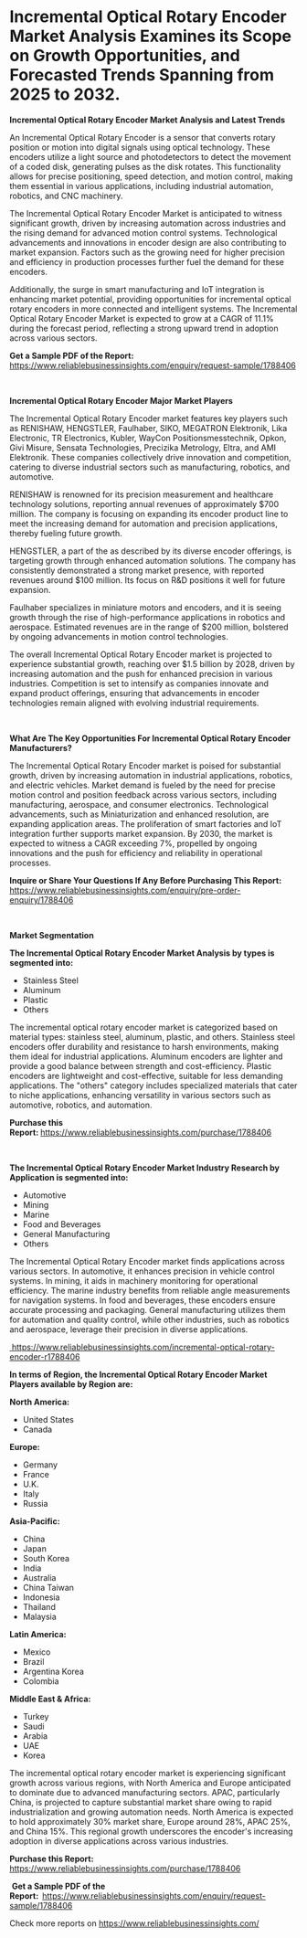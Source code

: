 <p><h1>Incremental Optical Rotary Encoder Market Analysis Examines its Scope on Growth Opportunities, and Forecasted Trends Spanning from 2025 to 2032.</h1></p><p><strong>Incremental Optical Rotary Encoder Market Analysis and Latest Trends</strong></p>
<p><p>An Incremental Optical Rotary Encoder is a sensor that converts rotary position or motion into digital signals using optical technology. These encoders utilize a light source and photodetectors to detect the movement of a coded disk, generating pulses as the disk rotates. This functionality allows for precise positioning, speed detection, and motion control, making them essential in various applications, including industrial automation, robotics, and CNC machinery.</p><p>The Incremental Optical Rotary Encoder Market is anticipated to witness significant growth, driven by increasing automation across industries and the rising demand for advanced motion control systems. Technological advancements and innovations in encoder design are also contributing to market expansion. Factors such as the growing need for higher precision and efficiency in production processes further fuel the demand for these encoders.</p><p>Additionally, the surge in smart manufacturing and IoT integration is enhancing market potential, providing opportunities for incremental optical rotary encoders in more connected and intelligent systems. The Incremental Optical Rotary Encoder Market is expected to grow at a CAGR of 11.1% during the forecast period, reflecting a strong upward trend in adoption across various sectors.</p></p>
<p><strong>Get a Sample PDF of the Report:&nbsp;</strong> <a href="https://www.reliablebusinessinsights.com/enquiry/request-sample/1788406?utm_campaign=1996&utm_medium=2&utm_source=Github&utm_content=ia&utm_term=11022025&utm_id=incremental-optical-rotary-encoder">https://www.reliablebusinessinsights.com/enquiry/request-sample/1788406</a></p>
<p>&nbsp;</p>
<p><strong>Incremental Optical Rotary Encoder Major Market Players</strong></p>
<p><p>The Incremental Optical Rotary Encoder market features key players such as RENISHAW, HENGSTLER, Faulhaber, SIKO, MEGATRON Elektronik, Lika Electronic, TR Electronics, Kubler, WayCon Positionsmesstechnik, Opkon, Givi Misure, Sensata Technologies, Precizika Metrology, Eltra, and AMI Elektronik. These companies collectively drive innovation and competition, catering to diverse industrial sectors such as manufacturing, robotics, and automotive.</p><p>RENISHAW is renowned for its precision measurement and healthcare technology solutions, reporting annual revenues of approximately $700 million. The company is focusing on expanding its encoder product line to meet the increasing demand for automation and precision applications, thereby fueling future growth.</p><p>HENGSTLER, a part of the as described by its diverse encoder offerings, is targeting growth through enhanced automation solutions. The company has consistently demonstrated a strong market presence, with reported revenues around $100 million. Its focus on R&D positions it well for future expansion.</p><p>Faulhaber specializes in miniature motors and encoders, and it is seeing growth through the rise of high-performance applications in robotics and aerospace. Estimated revenues are in the range of $200 million, bolstered by ongoing advancements in motion control technologies.</p><p>The overall Incremental Optical Rotary Encoder market is projected to experience substantial growth, reaching over $1.5 billion by 2028, driven by increasing automation and the push for enhanced precision in various industries. Competition is set to intensify as companies innovate and expand product offerings, ensuring that advancements in encoder technologies remain aligned with evolving industrial requirements.</p></p>
<p>&nbsp;</p>
<p><strong>What Are The Key Opportunities For Incremental Optical Rotary Encoder Manufacturers?</strong></p>
<p><p>The Incremental Optical Rotary Encoder market is poised for substantial growth, driven by increasing automation in industrial applications, robotics, and electric vehicles. Market demand is fueled by the need for precise motion control and position feedback across various sectors, including manufacturing, aerospace, and consumer electronics. Technological advancements, such as Miniaturization and enhanced resolution, are expanding application areas. The proliferation of smart factories and IoT integration further supports market expansion. By 2030, the market is expected to witness a CAGR exceeding 7%, propelled by ongoing innovations and the push for efficiency and reliability in operational processes.</p></p>
<p><strong>Inquire or Share Your Questions If Any Before Purchasing This Report:</strong> <a href="https://www.reliablebusinessinsights.com/enquiry/pre-order-enquiry/1788406?utm_campaign=1996&utm_medium=2&utm_source=Github&utm_content=ia&utm_term=11022025&utm_id=incremental-optical-rotary-encoder">https://www.reliablebusinessinsights.com/enquiry/pre-order-enquiry/1788406</a></p>
<p>&nbsp;</p>
<p><strong>Market Segmentation</strong></p>
<p><strong>The Incremental Optical Rotary Encoder Market Analysis by types is segmented into:</strong></p>
<p><ul><li>Stainless Steel</li><li>Aluminum</li><li>Plastic</li><li>Others</li></ul></p>
<p><p>The incremental optical rotary encoder market is categorized based on material types: stainless steel, aluminum, plastic, and others. Stainless steel encoders offer durability and resistance to harsh environments, making them ideal for industrial applications. Aluminum encoders are lighter and provide a good balance between strength and cost-efficiency. Plastic encoders are lightweight and cost-effective, suitable for less demanding applications. The "others" category includes specialized materials that cater to niche applications, enhancing versatility in various sectors such as automotive, robotics, and automation.</p></p>
<p><strong>Purchase this Report:&nbsp;</strong><a href="https://www.reliablebusinessinsights.com/purchase/1788406?utm_campaign=1996&utm_medium=2&utm_source=Github&utm_content=ia&utm_term=11022025&utm_id=incremental-optical-rotary-encoder">https://www.reliablebusinessinsights.com/purchase/1788406</a></p>
<p>&nbsp;</p>
<p><strong>The Incremental Optical Rotary Encoder Market Industry Research by Application is segmented into:</strong></p>
<p><ul><li>Automotive</li><li>Mining</li><li>Marine</li><li>Food and Beverages</li><li>General Manufacturing</li><li>Others</li></ul></p>
<p><p>The Incremental Optical Rotary Encoder market finds applications across various sectors. In automotive, it enhances precision in vehicle control systems. In mining, it aids in machinery monitoring for operational efficiency. The marine industry benefits from reliable angle measurements for navigation systems. In food and beverages, these encoders ensure accurate processing and packaging. General manufacturing utilizes them for automation and quality control, while other industries, such as robotics and aerospace, leverage their precision in diverse applications.</p></p>
<p><a href="https://www.reliablebusinessinsights.com/incremental-optical-rotary-encoder-r1788406?utm_campaign=1996&utm_medium=2&utm_source=Github&utm_content=ia&utm_term=11022025&utm_id=incremental-optical-rotary-encoder">&nbsp;https://www.reliablebusinessinsights.com/incremental-optical-rotary-encoder-r1788406</a></p>
<p><strong>In terms of Region, the Incremental Optical Rotary Encoder Market Players available by Region are:</strong></p>
<p>
    <p> <strong> North America: </strong>
        <ul>
            <li>United States</li>
            <li>Canada</li>
        </ul>
        </p> 
    <p> <strong> Europe: </strong>
        <ul>
            <li>Germany</li>
            <li>France</li>
            <li>U.K.</li>
            <li>Italy</li>
            <li>Russia</li>
        </ul>
        </p> 
    <p> <strong> Asia-Pacific: </strong>
        <ul>
            <li>China</li>
            <li>Japan</li>
            <li>South Korea</li>
            <li>India</li>
            <li>Australia</li>
            <li>China Taiwan</li>
            <li>Indonesia</li>
            <li>Thailand</li>
            <li>Malaysia</li>
        </ul>
        </p> 
    <p> <strong> Latin America: </strong>
        <ul>
            <li>Mexico</li>
            <li>Brazil</li>
            <li>Argentina Korea</li>
            <li>Colombia</li>
        </ul>
        </p> 
    <p> <strong> Middle East & Africa: </strong>
        <ul>
            <li>Turkey</li>
            <li>Saudi</li>
            <li>Arabia</li>
            <li>UAE</li>
            <li>Korea</li>
        </ul>
    </p>
    </p>
<p><p>The incremental optical rotary encoder market is experiencing significant growth across various regions, with North America and Europe anticipated to dominate due to advanced manufacturing sectors. APAC, particularly China, is projected to capture substantial market share owing to rapid industrialization and growing automation needs. North America is expected to hold approximately 30% market share, Europe around 28%, APAC 25%, and China 15%. This regional growth underscores the encoder's increasing adoption in diverse applications across various industries.</p></p>
<p><strong>Purchase this Report: </strong><a href="https://www.reliablebusinessinsights.com/purchase/1788406?utm_campaign=1996&utm_medium=2&utm_source=Github&utm_content=ia&utm_term=11022025&utm_id=incremental-optical-rotary-encoder">https://www.reliablebusinessinsights.com/purchase/1788406</a></p>
<p>&nbsp;<strong>Get a Sample PDF of the Report:&nbsp;&nbsp;</strong><a href="https://www.reliablebusinessinsights.com/enquiry/request-sample/1788406?utm_campaign=1996&utm_medium=2&utm_source=Github&utm_content=ia&utm_term=11022025&utm_id=incremental-optical-rotary-encoder">https://www.reliablebusinessinsights.com/enquiry/request-sample/1788406</a></p>
<p><strong></strong></p>
<p>Check more reports on <a href="https://www.reliablebusinessinsights.com/?utm_campaign=1996&utm_medium=2&utm_source=Github&utm_content=ia&utm_term=11022025&utm_id=incremental-optical-rotary-encoder">https://www.reliablebusinessinsights.com/</a></p>